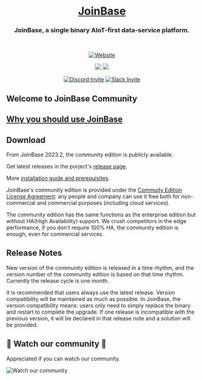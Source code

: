 <h1 align="center">
<a href="https://JoinBase.io/">JoinBase</a> </h1>

<h3 align="center">
JoinBase, a single binary AIoT-first data-service platform.
</h3>

<br>

<div align="center">

  <a href="">[![Website](https://img.shields.io/badge/https://-joinbase.io-blue.svg)](https://joinbase.io/)</a>

</div>

<div align="center">

  <a href="">![](https://img.shields.io/github/stars/open-joinbase/JoinBase)</a>
  <a href="">![](https://img.shields.io/github/issues/open-joinbase/JoinBase)</a>

</div>

<div align="center">
 
  <a href="">[![Discord Invite](https://img.shields.io/discord/1031840841226002522?logo=discord&labelColor=8b2671)](https://discord.gg/sqX6vfnURj)</a>
  <a href="">[![Slack Invite](https://img.shields.io/badge/Slack-Join-blue?logo=slack&labelColor=8b2671)](https://join.slack.com/t/joinbaseworkspace/shared_invite/zt-1bizmnl2c-HaXl93gZ5Hnm_ukDAotZzg)</a>

</div>

## Welcome to JoinBase Community

## [Why you should use JoinBase](https://joinbase.io/)


## Download

From JoinBase 2023.2, the community edition is publicly available.

Get latest releases in the porject's [release page](https://github.com/open-joinbase/JoinBase/releases).

More [installation guide and prerequisites](https://joinbase.io/docs/references/install). 

JoinBase's community edition is provided under the [Commuity Edition License Agreement](https://joinbase.io/community_license): any people and company can use it free both for non-commercial and commercial purposes (including cloud services). 

The community edition has the same functions as the enterprise edition but without HA(High Availability) support. We crush competitors in the edge performance, if you don't require 100% HA, the community edition is enough, even for commercial services. 

## Release Notes

New version of the community edition is released in a time rhythm, and the version number of the community edition is based on that time rhythm. Currently the release cycle is one month.

It is recommended that users always use the latest release. Version compatibility will be maintained as much as possible. In JoinBase, the version compatibility means: users only need to simply replace the binary and restart to complete the upgrade. If one release is incompatible with the previous version, it will be declared in that release note and a solution will be provided.

## :revolving_hearts: Watch our community :revolving_hearts:

Appreciated if you can watch our community.

![Watch our community](https://user-images.githubusercontent.com/79301703/182365526-df074c64-cee4-45f6-b8e0-b912f17332c6.gif)
